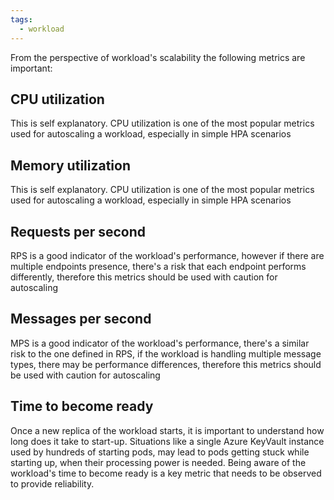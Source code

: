 ```yaml
---
tags:
  - workload
---
```

From the perspective of workload's scalability the following metrics are important:

## CPU utilization
This is self explanatory. CPU utilization is one of the most popular metrics used for autoscaling a workload, especially in simple HPA scenarios
## Memory utilization
This is self explanatory. CPU utilization is one of the most popular metrics used for autoscaling a workload, especially in simple HPA scenarios
## Requests per second
RPS is a good indicator of the workload's performance, however if there are multiple endpoints presence, there's a risk that each endpoint performs differently, therefore this metrics should be used with caution for autoscaling
## Messages per second
MPS is a good indicator of the workload's performance, there's a similar risk to the one defined in RPS, if the workload is handling multiple message types, there may be performance differences, therefore this metrics should be used with caution for autoscaling
## Time to become ready
Once a new replica of the workload starts, it is important to understand how long does it take to start-up. Situations like a single Azure KeyVault instance used by hundreds of starting pods, may lead to pods getting stuck while starting up, when their processing power is needed. Being aware of the workload's time to become ready is a key metric that needs to be observed to provide reliability.